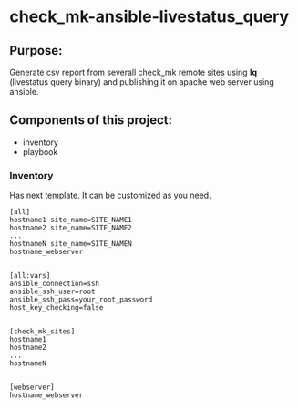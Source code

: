 # check_mk-ansible-livestatus_query

## Purpose:
Generate csv report from severall check_mk remote sites using **lq** (livestatus query binary) and publishing it on apache web server using ansible. 

## Components of this project:
* inventory
* playbook

### Inventory
Has next template. It can be customized as you need. 
```
[all]
hostname1 site_name=SITE_NAME1
hostname2 site_name=SITE_NAME2
...
hostnameN site_name=SITE_NAMEN
hostname_webserver


[all:vars]
ansible_connection=ssh
ansible_ssh_user=root
ansible_ssh_pass=your_root_password
host_key_checking=false


[check_mk_sites]
hostname1
hostname2
...
hostnameN


[webserver]
hostname_webserver
```
